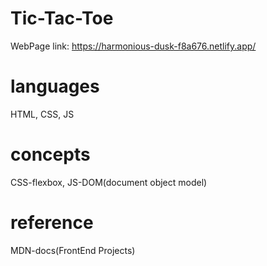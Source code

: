 # Tic-Tac-Toe
WebPage link: https://harmonious-dusk-f8a676.netlify.app/

# languages 
HTML,
CSS,
JS

# concepts
CSS-flexbox,
JS-DOM(document object model)

# reference
MDN-docs(FrontEnd Projects)
